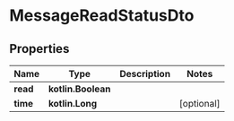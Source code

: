 
# MessageReadStatusDto

## Properties
Name | Type | Description | Notes
------------ | ------------- | ------------- | -------------
**read** | **kotlin.Boolean** |  |
**time** | **kotlin.Long** |  |  [optional]
